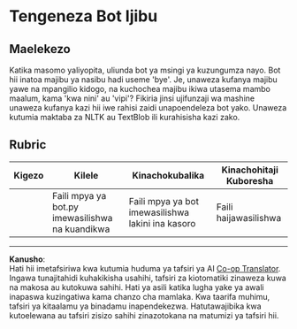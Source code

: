 <!--
CO_OP_TRANSLATOR_METADATA:
{
  "original_hash": "2efc4c2aba5ed06c780c05539c492ae3",
  "translation_date": "2025-09-05T16:52:28+00:00",
  "source_file": "6-NLP/2-Tasks/assignment.md",
  "language_code": "sw"
}
-->
# Tengeneza Bot Ijibu

## Maelekezo

Katika masomo yaliyopita, uliunda bot ya msingi ya kuzungumza nayo. Bot hii inatoa majibu ya nasibu hadi useme 'bye'. Je, unaweza kufanya majibu yawe na mpangilio kidogo, na kuchochea majibu ikiwa utasema mambo maalum, kama 'kwa nini' au 'vipi'? Fikiria jinsi ujifunzaji wa mashine unaweza kufanya kazi hii iwe rahisi zaidi unapoendeleza bot yako. Unaweza kutumia maktaba za NLTK au TextBlob ili kurahisisha kazi zako.

## Rubric

| Kigezo   | Kilele                                        | Kinachokubalika                                | Kinachohitaji Kuboresha |
| -------- | --------------------------------------------- | ---------------------------------------------- | ----------------------- |
|          | Faili mpya ya bot.py imewasilishwa na kuandikwa | Faili mpya ya bot imewasilishwa lakini ina kasoro | Faili haijawasilishwa   |

---

**Kanusho**:  
Hati hii imetafsiriwa kwa kutumia huduma ya tafsiri ya AI [Co-op Translator](https://github.com/Azure/co-op-translator). Ingawa tunajitahidi kuhakikisha usahihi, tafsiri za kiotomatiki zinaweza kuwa na makosa au kutokuwa sahihi. Hati ya asili katika lugha yake ya awali inapaswa kuzingatiwa kama chanzo cha mamlaka. Kwa taarifa muhimu, tafsiri ya kitaalamu ya binadamu inapendekezwa. Hatutawajibika kwa kutoelewana au tafsiri zisizo sahihi zinazotokana na matumizi ya tafsiri hii.